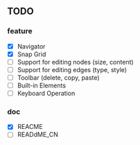 

## TODO  

### feature 

- [x] Navigator  
- [x] Snap Grid  
- [ ] Support for editing nodes (size, content)
- [ ] Support for editing edges (type, style)
- [ ] Toolbar (delete, copy, paste) 
- [ ] Built-in Elements
- [ ] Keyboard Operation

### doc  
- [x] REACME
- [ ] READdME_CN